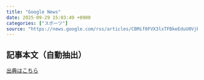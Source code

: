 ```yaml
---
title: "Google News"
date: 2025-09-29 15:03:49 +0900
categories: ["スポーツ"]
source: "https://news.google.com/rss/articles/CBMif0FVX3lxTFBkeEduU0Vjbk5FcElEcExnOU9EdTN5TVpKTy1mcmlWalV3WXdrMzRLZDBYQUJ3NGk2SUQ0TlFZNGRRZnpSTWJUOHNHYXhYbE15LVJtS2xkMENzeExQbVI3QmxHS3gwUm4xS2VJUVdnM2FUOENma3lTMzVYemprZW8?oc=5"
---
```


## 記事本文（自動抽出）
<body class="y0K44d EA71Tc" id="readabilityBody"></body>

[出典はこちら](https://news.google.com/rss/articles/CBMif0FVX3lxTFBkeEduU0Vjbk5FcElEcExnOU9EdTN5TVpKTy1mcmlWalV3WXdrMzRLZDBYQUJ3NGk2SUQ0TlFZNGRRZnpSTWJUOHNHYXhYbE15LVJtS2xkMENzeExQbVI3QmxHS3gwUm4xS2VJUVdnM2FUOENma3lTMzVYemprZW8?oc=5)
